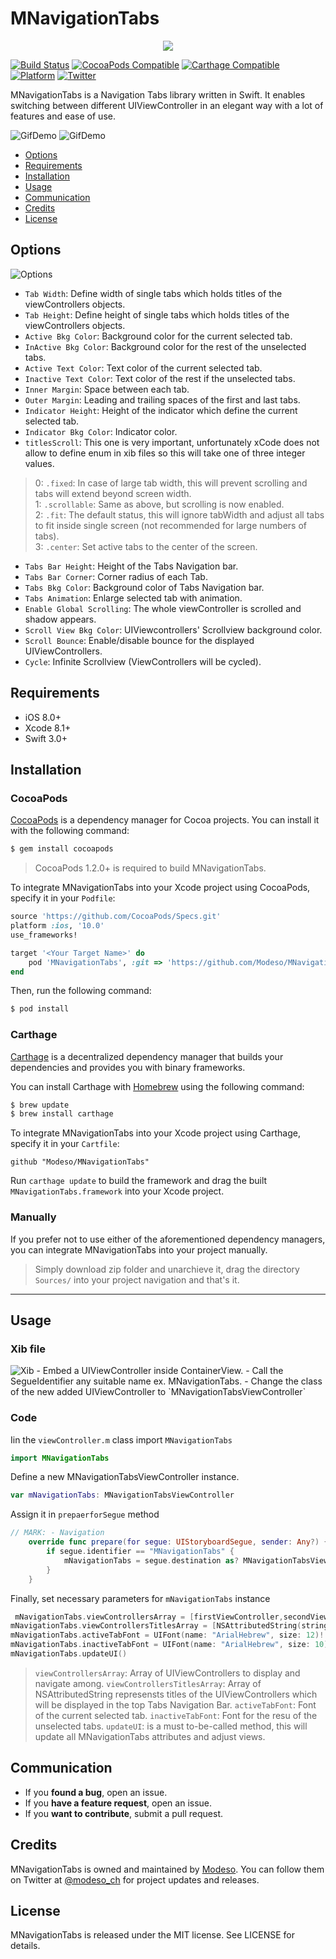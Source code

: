 # MNavigationTabs
<p align="center">
  <img src="https://media.licdn.com/mpr/mpr/shrink_200_200/AAEAAQAAAAAAAAZsAAAAJDM2NTU0MDA1LTA3YmEtNGUyMC05YmZjLTIxMDNlZWZlM2ZkMQ.png">
</p>

[![Build Status](https://img.shields.io/travis/rust-lang/rust.svg)](https://img.shields.io/travis/rust-lang/rust.svg)
[![CocoaPods Compatible](https://img.shields.io/badge/Pod-compatible-4BC51D.svg
)](https://cocoapods.org
)
[![Carthage Compatible](https://img.shields.io/badge/Carthage-compatible-4BC51D.svg?style=flat)](https://github.com/Carthage/Carthage)
[![Platform](https://img.shields.io/badge/Platform-iOS-d3d3d3.svg)]()
[![Twitter](https://img.shields.io/badge/twitter-@modeso_ch-0B0032.svg?style=flat)](http://twitter.com/AlamofireSF)

MNavigationTabs is a Navigation Tabs library written in Swift. It enables switching between different UIViewController in an elegant way with a lot of features and ease of use.

<img src="https://raw.githubusercontent.com/Modeso/MNavigationTabs/master/1.gif?token=AASve6-SxJXgc73hDhBM6U7rkDxdw8Zdks5Y4lk5wA%3D%3D" alt="GifDemo">
<img src="https://raw.githubusercontent.com/Modeso/MNavigationTabs/master/2.gif?token=AASve6-SxJXgc73hDhBM6U7rkDxdw8Zdks5Y4lk5wA%3D%3D" alt="GifDemo">

- [Options](#options)
- [Requirements](#requirements)
- [Installation](#installation)
- [Usage](#usage)
- [Communication](#communication)
- [Credits](#credits)
- [License](#license)

## Options

<img src="https://github.com/Modeso/MNavigationTabs/blob/master/Options.png" alt="Options">

- `Tab Width`: Define width of single tabs which holds titles of the viewControllers objects.
- `Tab Height`: Define height of single tabs which holds titles of the viewControllers objects.
- `Active Bkg Color`: Background color for the current selected tab.
- `InActive Bkg Color`: Background color for the rest of the unselected tabs.
- `Active Text Color`: Text color of the current selected tab.
- `Inactive Text Color`: Text color of the rest if the unselected tabs.
- `Inner Margin`: Space between each tab.
- `Outer Margin`: Leading and trailing spaces of the first and last tabs.
- `Indicator Height`: Height of the indicator which define the current selected tab.
- `Indicator Bkg Color`: Indicator color.
- `titlesScroll`: This one is very important, unfortunately xCode does not allow to define enum in xib files so this will take one of three integer values.
> 0: `.fixed`: In case of large tab width, this will prevent scrolling and tabs will extend beyond screen width.<br />
> 1: `.scrollable`: Same as above, but scrolling is now enabled.<br />
> 2: `.fit`: The default status, this will ignore tabWidth and adjust all tabs to fit inside single screen (not recommended for large numbers of tabs).<br />
> 3: `.center`: Set active tabs to the center of the screen.<br />
- `Tabs Bar Height`: Height of the Tabs Navigation bar.
- `Tabs Bar Corner`: Corner radius of each Tab.
- `Tabs Bkg Color`: Background color of Tabs Navigation bar.
- `Tabs Animation`: Enlarge selected tab with animation.
- `Enable Global Scrolling`: The whole viewController is scrolled and shadow appears.
- `Scroll View Bkg Color`: UIViewcontrollers' Scrollview background color.
- `Scroll Bounce`: Enable/disable bounce for the displayed UIViewControllers.
- `Cycle`: Infinite Scrollview (ViewControllers will be cycled).

## Requirements

- iOS 8.0+
- Xcode 8.1+
- Swift 3.0+


## Installation

### CocoaPods

[CocoaPods](http://cocoapods.org) is a dependency manager for Cocoa projects. You can install it with the following command:

```bash
$ gem install cocoapods
```

> CocoaPods 1.2.0+ is required to build MNavigationTabs.

To integrate MNavigationTabs into your Xcode project using CocoaPods, specify it in your `Podfile`:

```ruby
source 'https://github.com/CocoaPods/Specs.git'
platform :ios, '10.0'
use_frameworks!

target '<Your Target Name>' do
    pod 'MNavigationTabs', :git => 'https://github.com/Modeso/MNavigationTabs.git'
end
```

Then, run the following command:

```bash
$ pod install
```

### Carthage

[Carthage](https://github.com/Carthage/Carthage) is a decentralized dependency manager that builds your dependencies and provides you with binary frameworks.

You can install Carthage with [Homebrew](http://brew.sh/) using the following command:

```bash
$ brew update
$ brew install carthage
```

To integrate MNavigationTabs into your Xcode project using Carthage, specify it in your `Cartfile`:

```ogdl
github "Modeso/MNavigationTabs"
```

Run `carthage update` to build the framework and drag the built `MNavigationTabs.framework` into your Xcode project.

### Manually

If you prefer not to use either of the aforementioned dependency managers, you can integrate MNavigationTabs into your project manually.
> Simply download zip folder and unarchieve it, drag the directory `Sources/` into your project navigation and that's it.
---

## Usage

### Xib file

<img src="https://github.com/Modeso/MNavigationTabs/blob/master/Xib.png" alt="Xib">
- Embed a UIViewController inside ContainerView.
- Call the SegueIdentifier any suitable name ex. MNavigationTabs.
- Change the class of the new added UIViewController to `MNavigationTabsViewController`

### Code

Iin the `viewController.m` class import `MNavigationTabs`
```swift
import MNavigationTabs
```
Define a new MNavigationTabsViewController instance.
```swift
var mNavigationTabs: MNavigationTabsViewController
```
Assign it in `prepaerforSegue` method
```swift
// MARK: - Navigation
    override func prepare(for segue: UIStoryboardSegue, sender: Any?) {
        if segue.identifier == "MNavigationTabs" {
            mNavigationTabs = segue.destination as? MNavigationTabsViewController
        }
    }
```
Finally, set necessary parameters for `mNavigationTabs` instance
```swift
 mNavigationTabs.viewControllersArray = [firstViewController,secondViewController,thirdViewController, forthViewController]
mNavigationTabs.viewControllersTitlesArray = [NSAttributedString(string: "First"),NSAttributedString(string: "Second"),NSAttributedString(string: "Third"),NSAttributedString(string: "Forth")]
mNavigationTabs.activeTabFont = UIFont(name: "ArialHebrew", size: 12)!
mNavigationTabs.inactiveTabFont = UIFont(name: "ArialHebrew", size: 10)!
mNavigationTabs.updateUI()
```
> `viewControllersArray`: Array of UIViewControllers to display and navigate among.
> `viewControllersTitlesArray`: Array of NSAttributedString represensts titles of the UIViewControllers which will be displayed in the top Tabs Navigation Bar.
> `activeTabFont`: Font of the current selected tab.
> `inactiveTabFont`: Font for the resu of the unselected tabs.
> `updateUI`: is a must to-be-called method, this will update all MNavigationTabs attributes and adjust views.

## Communication

- If you **found a bug**, open an issue.
- If you **have a feature request**, open an issue.
- If you **want to contribute**, submit a pull request.

## Credits

MNavigationTabs is owned and maintained by [Modeso](http://modeso.ch). You can follow them on Twitter at [@modeso_ch](https://twitter.com/modeso_ch) for project updates and releases.

## License

MNavigationTabs is released under the MIT license. See LICENSE for details.
